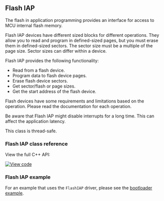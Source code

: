 ## Flash IAP

The flash in application programming provides an interface for access to MCU internal flash memory.

Flash IAP devices have different sized blocks for different operations. They allow you to read and program in defined-sized pages, but you must erase them in defined-sized sectors. The sector size must be a multiple of the page size. Sector sizes can differ within a device.

Flash IAP provides the following functionality:

- Read from a flash device.
- Program data to flash device pages.
- Erase flash device sectors.
- Get sector/flash or page sizes.
- Get the start address of the flash device.

Flash devices have some requirements and limitations based on the operation. Please read the documentation for each operation.

Be aware that Flash IAP might disable interrupts for a long time. This can affect the application latency.

This class is thread-safe.

### Flash IAP class reference

View the full C++ API:

[![View code](https://www.mbed.com/embed/?type=library)](http://os-doc-builder.test.mbed.com/docs/v5.7/mbed-os-api-doxy/classmbed_1_1_flash_i_a_p.html)

### Flash IAP example

For an example that uses the `FlashIAP` driver, please see the <a href="https://github.com/ARMmbed/mbed-os-example-bootloader" target="_blank">bootloader example</a>.
